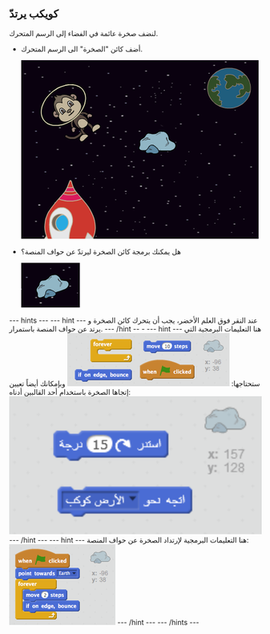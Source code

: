## كويكب يرتدّ

لنضف صخرة عائمة في الفضاء إلى الرسم المتحرك.

+ أضف كائن "الصخرة" الى الرسم المتحرك.
    
    ![إضافة كائن القرد](images/space-rock-sprite.png)

+ هل يمكنك برمجة كائن الصخرة ليرتدّ عن حواف المنصة؟
    
    ![اختبار إرتداد الصخرة](images/space-bounce-test.png)

\--- hints \--- \--- hint \--- عند النقر فوق العلم الأخضر، يجب أن يتحرك كائن الصخرة و يرتد عن حواف المنصة باستمرار. \--- /hint \-- - \--- hint \--- هنا التعليمات البرمجية التي ستحتاجها: ![Blocks for a bouncing rock](images/space-bounce-blocks.png) وبإمكانك أيضاً تعيين إتجاها الصخرة باستخدام أحد القالبين أدناه: ![Setting the rock's initial position](images/space-initial-position.png) \--- /hint \--- \--- hint \--- هنا التعليمات البرمجية لإرتداد الصخرة عن حواف المنصة: ![Code for a bouncing rock](images/space-bounce-code.png) \--- /hint \--- \--- /hints \---